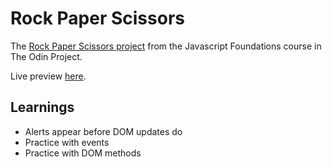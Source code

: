 # Rock Paper Scissors

The [Rock Paper Scissors project](https://www.theodinproject.com/paths/foundations/courses/foundations/lessons/rock-paper-scissors) from the Javascript Foundations course in The Odin Project.

Live preview [here](https://jennyrhee.github.io/rock-paper-scissors/).

## Learnings

- Alerts appear before DOM updates do
- Practice with events
- Practice with DOM methods
